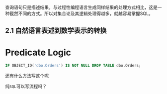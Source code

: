 
查询语句只是描述结果，与过程性编程语言生成同样结果的处理方式相比，这是一种截然不同的方式。所以对集合论及其逻辑处理得越多，就越容易掌握SQL。

## 2.1 自然语言表述到数学表示的转换


# Predicate Logic


```sql
IF OBJECT_ID('dbo.Orders') IS NOT NULL DROP TABLE dbo.Orders;
```

还有什么方法写这个呢

纯`SQL`可以写流程吗？
